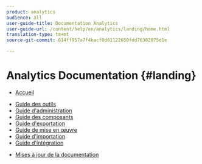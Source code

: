 ```yaml
---
product: analytics
audience: all
user-guide-title: Documentation Analytics
user-guide-url: /content/help/en/analytics/landing/home.html
translation-type: tm+mt
source-git-commit: 614ff957a7f4bacf0d61122650fdd76382075d1e

---
```



# Analytics Documentation {#landing}

+ [Accueil](home.md)
* [Guide des outils](https://docs.adobe.com/content/help/en/analytics/analyze/home.html)
* [Guide d'administration](https://docs.adobe.com/content/help/en/analytics/admin/home.html)
* [Guide des composants](https://docs.adobe.com/content/help/en/analytics/components/home.html)
* [Guide d'exportation](https://docs.adobe.com/content/help/en/analytics/export/home.html)
* [Guide de mise en œuvre](https://docs.adobe.com/content/help/en/analytics/implementation/home.html)
* [Guide d'importation](https://docs.adobe.com/content/help/en/analytics/import/home.html)
* [Guide d'intégration](https://docs.adobe.com/content/help/en/analytics/integration/home.html)
+ [Mises à jour de la documentation](doc-updates.md)

<!--
+ Analytics Guides{#analytics-guides}
  * [Analytics Analyze Guide](https://docs.adobe.com/content/help/en/analytics/analyze/home.html)
  * [Admin Guide](https://docs.adobe.com/content/help/en/analytics/admin/home.html)
  * [Components Guide](https://docs.adobe.com/content/help/en/analytics/components/home.html)
  * [Export Guide](https://docs.adobe.com/content/help/en/analytics/export/home.html)
  * [Implementation Guide](https://docs.adobe.com/content/help/en/analytics/implementation/home.html)
  * [Import Guide](https://docs.adobe.com/content/help/en/analytics/import/home.html)
  * [Integration Guide](https://docs.adobe.com/content/help/en/analytics/integration/home.html)
-->
